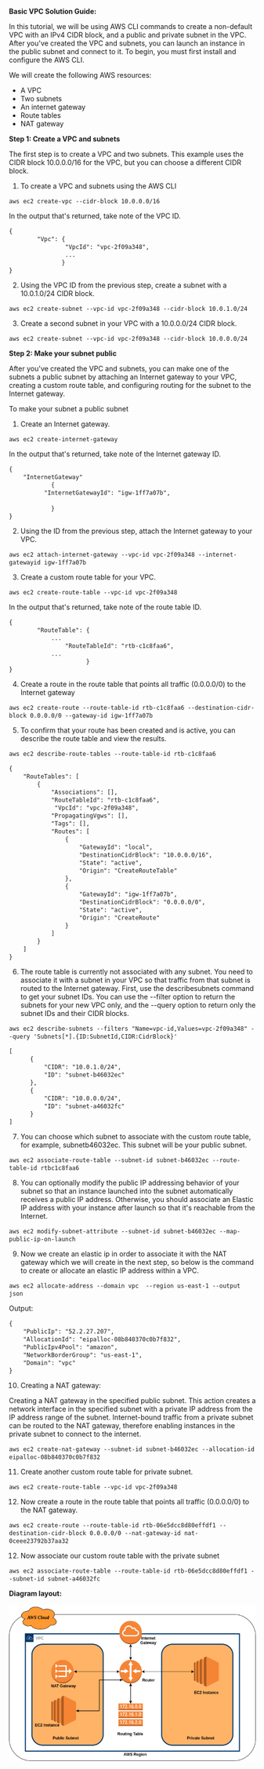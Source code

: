 **Basic VPC Solution Guide:**

In this tutorial, we will be using AWS CLI commands to create a non-default VPC with an IPv4 CIDR block, and a public and private subnet in the VPC. After you've created the VPC and subnets, you can launch an instance in the public subnet and connect to it. To begin, you must first install and configure the AWS CLI. 

We will create the following AWS resources:



*   A VPC
*   Two subnets
*   An internet gateway
*   Route tables
*   NAT gateway

**Step 1: Create a VPC and subnets**

The first step is to create a VPC and two subnets. This example uses the CIDR block 10.0.0.0/16 for the VPC, but you can choose a different CIDR block. 

1.  To create a VPC and subnets using the AWS CLI


```
aws ec2 create-vpc --cidr-block 10.0.0.0/16
```


In the output that's returned, take note of the VPC ID.


```
{
        "Vpc": {
             	"VpcId": "vpc-2f09a348",
               	...
               }
}
```


2. Using the VPC ID from the previous step, create a subnet with a 10.0.1.0/24 CIDR block.


```
aws ec2 create-subnet --vpc-id vpc-2f09a348 --cidr-block 10.0.1.0/24
```


3. Create a second subnet in your VPC with a 10.0.0.0/24 CIDR block.


```
aws ec2 create-subnet --vpc-id vpc-2f09a348 --cidr-block 10.0.0.0/24
```


**Step 2: Make your subnet public**

After you've created the VPC and subnets, you can make one of the subnets a public subnet by attaching an Internet gateway to your VPC, creating a custom route table, and configuring routing for the subnet to the Internet gateway.

To make your subnet a public subnet

1. Create an Internet gateway.


```
aws ec2 create-internet-gateway
```


In the output that's returned, take note of the Internet gateway ID.


```
{
    "InternetGateway"
	      	{
          "InternetGatewayId": "igw-1ff7a07b",

        	}
}
```


2. Using the ID from the previous step, attach the Internet gateway to your VPC.


```
aws ec2 attach-internet-gateway --vpc-id vpc-2f09a348 --internet-gatewayid igw-1ff7a07b
```


3. Create a custom route table for your VPC.


```
aws ec2 create-route-table --vpc-id vpc-2f09a348
```


In the output that's returned, take note of the route table ID.


```
{
        "RouteTable": {
        	...
                "RouteTableId": "rtb-c1c8faa6",
        	...
                      }
}
```


4. Create a route in the route table that points all traffic (0.0.0.0/0) to the Internet gateway


```
aws ec2 create-route --route-table-id rtb-c1c8faa6 --destination-cidr-block 0.0.0.0/0 --gateway-id igw-1ff7a07b
```


5. To confirm that your route has been created and is active, you can describe the route table and view the results.


```
aws ec2 describe-route-tables --route-table-id rtb-c1c8faa6
```



```
{
    "RouteTables": [
        {
            "Associations": [],
            "RouteTableId": "rtb-c1c8faa6",
             "VpcId": "vpc-2f09a348",
            "PropagatingVgws": [],
            "Tags": [],
            "Routes": [
                {
                    "GatewayId": "local",
                    "DestinationCidrBlock": "10.0.0.0/16",
                    "State": "active",
                    "Origin": "CreateRouteTable"
                },
                {
                    "GatewayId": "igw-1ff7a07b",
                    "DestinationCidrBlock": "0.0.0.0/0",
                    "State": "active",
                    "Origin": "CreateRoute"
                }
            ]
        }
    ]
}
```


6. The route table is currently not associated with any subnet. You need to associate it with a subnet in your VPC so that traffic from that subnet is routed to the Internet gateway. First, use the describesubnets command to get your subnet IDs. You can use the --filter option to return the subnets for your new VPC only, and the --query option to return only the subnet IDs and their CIDR blocks.


```
aws ec2 describe-subnets --filters "Name=vpc-id,Values=vpc-2f09a348" --query 'Subnets[*].{ID:SubnetId,CIDR:CidrBlock}'
```



```
[
      {
          "CIDR": "10.0.1.0/24",
          "ID": "subnet-b46032ec"
      },
      {
          "CIDR": "10.0.0.0/24",
          "ID": "subnet-a46032fc"
      }
]
```


7. You can choose which subnet to associate with the custom route table, for example,     subnetb46032ec. This subnet will be your public subnet.


```
aws ec2 associate-route-table --subnet-id subnet-b46032ec --route-table-id rtbc1c8faa6
```


8. You can optionally modify the public IP addressing behavior of your subnet so that an instance launched into the subnet automatically receives a public IP address. Otherwise, you should associate an Elastic IP address with your instance after launch so that it's reachable from the Internet.


```
aws ec2 modify-subnet-attribute --subnet-id subnet-b46032ec --map-public-ip-on-launch
```


9. Now we create an elastic ip in order to associate it with the NAT gateway which we will create in the next step, so below is the command to create or allocate an elastic IP address within a VPC.


```
aws ec2 allocate-address --domain vpc  --region us-east-1 --output json 
```


Output:


```
{
    "PublicIp": "52.2.27.207",
    "AllocationId": "eipalloc-08b840370c0b7f832",
    "PublicIpv4Pool": "amazon",
    "NetworkBorderGroup": "us-east-1",
    "Domain": "vpc"
}
```


10. Creating a NAT gateway:

Creating a NAT gateway in the specified public subnet. This action creates a network interface in the specified subnet with a private IP address from the IP address range of the subnet. Internet-bound traffic from a private subnet can be routed to the NAT gateway, therefore enabling instances in the private subnet to connect to the internet.


```
aws ec2 create-nat-gateway --subnet-id subnet-b46032ec --allocation-id eipalloc-08b840370c0b7f832
```


11.  Create another custom route table for private subnet.


```
aws ec2 create-route-table --vpc-id vpc-2f09a348
```


12. Now create a route in the route table that points all traffic (0.0.0.0/0) to the NAT gateway.


```
aws ec2 create-route --route-table-id rtb-06e5dcc8d80effdf1 --destination-cidr-block 0.0.0.0/0 --nat-gateway-id nat-0ceee23792b37aa32
```


12. Now associate our custom route table with the private subnet


```
aws ec2 associate-route-table --route-table-id rtb-06e5dcc8d80effdf1 --subnet-id subnet-a46032fc
```


**Diagram layout:**

![alt_text](Diagram.png)
